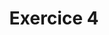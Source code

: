 ---
title: Exercice 4
position_number: 5
parameters:
  - name:
    content:
content_markdown: |-
  Créer une fonction en **PHP** qui prend en argument un **nombre** et qui retourne **pair** si le nombre est pair et **impair** si le nombre est impair.
  {: .info }
left_code_blocks:
  - code_block: |-
      function pairOuImpair($nombre) {
        if ($nombre % 2 === 0) {
          // Si le reste de la division par 2 est égal à zéro, le nombre est pair
          return "pair";
        } else {
          // Sinon, le nombre est impair
          return "impair";
        }
      }
    title: Solution
    language: php
right_code_blocks:
  - code_block: |-
      $nombre_1 = pairOuImpair(4); // Appel de la fonction avec le nombre 4
      $nombre_2 = pairOuImpair(7); // Appel de la fonction avec le nombre 7
      echo "Le nombre est $nombre_1"; // Affichera "Le nombre est pair"
      echo "Le nombre est $nombre_2"; // Affichera "Le nombre est impair"
    title: Utilisation
    language: php
---